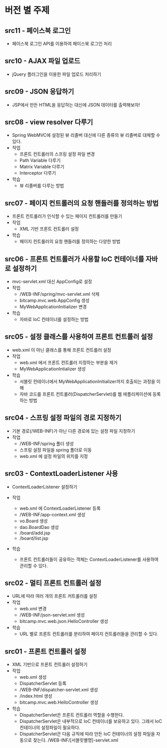# 버전 별 주제

## src11 - 페이스북 로그인
- 페이스북 로그인 API를 이용하여 페이스북 로그인 처리

## src10 - AJAX 파일 업로드
- jQuery 플러그인을 이용한 파일 업로드 처리하기 

## src09 - JSON 응답하기
- JSP에서 만든 HTML을 응답하는 대신에 JSON 데이터를 출력해보자!

## src08 - view resolver 다루기
- Spring WebMVC에 설정된 뷰 리졸버 대신에 다른 종류의 뷰 리졸버로 대체할 수 있다.
- 작업
   - 프론트 컨트롤러의 스프링 설정 파일 변경
   - Path Variable 다루기
   - Matrix Variable 다루기
   - Interceptor 다루기
- 학습
   - 뷰 리졸버를 다루는 방법

## src07 - 페이지 컨트롤러의 요청 핸들러를 정의하는 방법
- 프론트 컨트롤러가 인식할 수 있는 페이지 컨트롤러를 만들기 
- 작업
    - XML 기반 프론트 컨트롤러 설정
- 학습
    - 페이지 컨트롤러의 요청 핸들러를 정의하는 다양한 방법    

## src06 - 프론트 컨트롤러가 사용할 IoC 컨테이너를 자바로 설정하기
- mvc-servlet.xml 대신 AppConfig로 설정
- 작업
    - /WEB-INF/spring/mvc-servlet.xml 삭제
    - bitcamp.mvc.web.AppConfig 생성
    - MyWebApplicationInitializer 변경
- 학습
    - 자바로 IoC 컨테이너를 설정하는 방법
    
## src05 - 설정 클래스를 사용하여 프론트 컨트롤러 설정
- web.xml 이 아닌 클래스를 통해 프론트 컨트롤러 설정
- 작업 
    - web.xml 에서 프론트 컨트롤러 지정하는 부분을 제거
    - MyWebApplicationIntializer 생성
- 학습
    - 서블릿 컨테이너에서 MyWebApplicationInitializer까지 호출되는 과정을 이해 
    - 자바 코드를 프론트 컨트롤러(DispatcherServlet)를 웹 애플리케이션에 등록하는 방법

## src04 - 스프링 설정 파일의 경로 지정하기
- 기본 경로(/WEB-INF)가 아닌 다른 경로에 있는 설정 파일 지정하기
- 작업
    - /WEB-INF/spring 폴더 생성
    - 스프링 설정 파일을 spring 폴더로 이동
    - web.xml 에 설정 파일의 위치를 지정

## src03 - ContextLoaderListener 사용
- ContextLoaderListener 설정하기
- 작업
    - web.xml 에 ContextLoaderListener 등록
    - /WEB-INF/app-context.xml 생성
    - vo.Board 생성
    - dao.BoardDao 생성
    - /board/add.jsp
    - /board/list.jsp
    
- 학습
    - 프론트 컨트롤러들이 공유하는 객체는 ContextLoaderListener를 사용하여 관리할 수 있다.

## src02 - 멀티 프론트 컨트롤러 설정
- URL에 따라 여러 개의 프론트 커트롤러를 설정
- 작업
  - web.xml 변경
  - /WEB-INF/json-servlet.xml 생성
  - bitcamp.mvc.web.json.HelloController 생성
- 학습
  - URL 별로 프론트 컨트롤러를 분리하여 페이지 컨트롤러들을 관리할 수 있다.
  
## src01 - 프론트 컨트롤러 설정
- XML 기반으로 프론트 컨트롤러 설정하기
- 작업
  - web.xml 생성
  - DispatcherServlet 등록
  - /WEB-INF/dispatcher-servlet.xml 생성
  - /index.html 생성
  - bitcamp.mvc.web.HelloController 생성
- 학습
  - DispatcherServlet은 프론트 컨트롤러 역할을 수행한다.
  - DispatcherServlet은 내부적으로 IoC 컨테이너를 보유하고 있다. 
    그래서 IoC 컨테이너의 설정파일이 필요하다.
  - DispatcherServlet은 다음 규칙에 따라 만든 IoC 컨테이너의 설정 파일을 자동으로 찾는다.
       /WEB-INF/[서블릿별명]-servlet.xml
       
